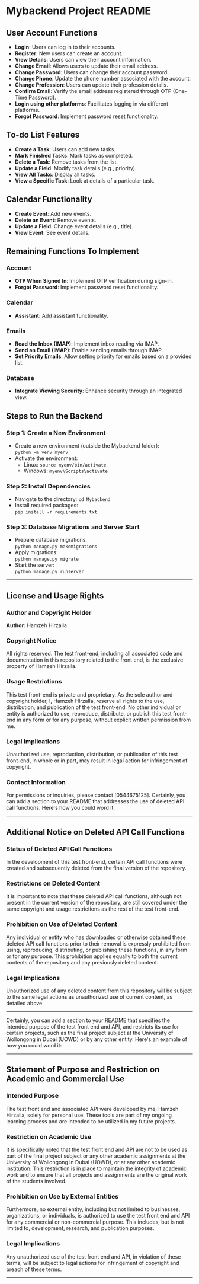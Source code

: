 # Mybackend Project README

## User Account Functions

- **Login**: Users can log in to their accounts.
- **Register**: New users can create an account.
- **View Details**: Users can view their account information.
- **Change Email**: Allows users to update their email address.
- **Change Password**: Users can change their account password.
- **Change Phone**: Update the phone number associated with the account.
- **Change Profession**: Users can update their profession details.
- **Confirm Email**: Verify the email address registered through OTP (One-Time Password).
- **Login using other platforms**: Facilitates logging in via different platforms.
- **Forgot Password**: Implement password reset functionality.

## To-do List Features

- **Create a Task**: Users can add new tasks.
- **Mark Finished Tasks**: Mark tasks as completed.
- **Delete a Task**: Remove tasks from the list.
- **Update a Field**: Modify task details (e.g., priority).
- **View All Tasks**: Display all tasks.
- **View a Specific Task**: Look at details of a particular task.

## Calendar Functionality

- **Create Event**: Add new events.
- **Delete an Event**: Remove events.
- **Update a Field**: Change event details (e.g., title).
- **View Event**: See event details.

## Remaining Functions To Implement

### Account

- **OTP When Signed In**: Implement OTP verification during sign-in.
- **Forgot Password**: Implement password reset functionality.

### Calendar

- **Assistant**: Add assistant functionality.

### Emails

- **Read the Inbox (IMAP)**: Implement inbox reading via IMAP.
- **Send an Email (IMAP)**: Enable sending emails through IMAP.
- **Set Priority Emails**: Allow setting priority for emails based on a provided list.

### Database

- **Integrate Viewing Security**: Enhance security through an integrated view.

## Steps to Run the Backend

### Step 1: Create a New Environment

- Create a new environment (outside the Mybackend folder):  
  `python -m venv myenv`
- Activate the environment:  
  - Linux: `source myenv/bin/activate`  
  - Windows: `myenv\Scripts\activate`

### Step 2: Install Dependencies

- Navigate to the directory: `cd Mybackend`
- Install required packages:  
  `pip install -r requirements.txt`

### Step 3: Database Migrations and Server Start

- Prepare database migrations:  
  `python manage.py makemigrations`
- Apply migrations:  
  `python manage.py migrate`
- Start the server:  
  `python manage.py runserver`

---

## License and Usage Rights

### Author and Copyright Holder
**Author:** Hamzeh Hirzalla

### Copyright Notice
All rights reserved. The test front-end, including all associated code and documentation in this repository related to the front end, is the exclusive property of Hamzeh Hirzalla.

### Usage Restrictions
This test front-end is private and proprietary. As the sole author and copyright holder, I, Hamzeh Hirzalla, reserve all rights to the use, distribution, and publication of the test front-end. No other individual or entity is authorized to use, reproduce, distribute, or publish this test front-end in any form or for any purpose, without explicit written permission from me.

### Legal Implications
Unauthorized use, reproduction, distribution, or publication of this test front-end, in whole or in part, may result in legal action for infringement of copyright.

### Contact Information
For permissions or inquiries, please contact [0544675125].
Certainly, you can add a section to your README that addresses the use of deleted API call functions. Here's how you could word it:

---

## Additional Notice on Deleted API Call Functions

### Status of Deleted API Call Functions
In the development of this test front-end, certain API call functions were created and subsequently deleted from the final version of the repository.

### Restrictions on Deleted Content
It is important to note that these deleted API call functions, although not present in the current version of the repository, are still covered under the same copyright and usage restrictions as the rest of the test front-end. 

### Prohibition on Use of Deleted Content
Any individual or entity who has downloaded or otherwise obtained these deleted API call functions prior to their removal is expressly prohibited from using, reproducing, distributing, or publishing these functions, in any form or for any purpose. This prohibition applies equally to both the current contents of the repository and any previously deleted content.

### Legal Implications
Unauthorized use of any deleted content from this repository will be subject to the same legal actions as unauthorized use of current content, as detailed above.

---
Certainly, you can add a section to your README that specifies the intended purpose of the test front end and API, and restricts its use for certain projects, such as the final project subject at the University of Wollongong in Dubai (UOWD) or by any other entity. Here's an example of how you could word it:

---

## Statement of Purpose and Restriction on Academic and Commercial Use

### Intended Purpose
The test front end and associated API were developed by me, Hamzeh Hirzalla, solely for personal use. These tools are part of my ongoing learning process and are intended to be utilized in my future projects.

### Restriction on Academic Use
It is specifically noted that the test front end and API are not to be used as part of the final project subject or any other academic assignments at the University of Wollongong in Dubai (UOWD), or at any other academic institution. This restriction is in place to maintain the integrity of academic work and to ensure that all projects and assignments are the original work of the students involved.

### Prohibition on Use by External Entities
Furthermore, no external entity, including but not limited to businesses, organizations, or individuals, is authorized to use the test front end and API for any commercial or non-commercial purpose. This includes, but is not limited to, development, research, and publication purposes.

### Legal Implications
Any unauthorized use of the test front end and API, in violation of these terms, will be subject to legal actions for infringement of copyright and breach of these terms.

---


